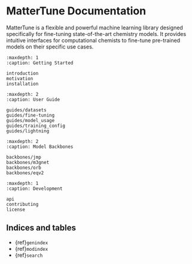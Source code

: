 # MatterTune Documentation

MatterTune is a flexible and powerful machine learning library designed specifically for fine-tuning state-of-the-art chemistry models. It provides intuitive interfaces for computational chemists to fine-tune pre-trained models on their specific use cases.

```{toctree}
:maxdepth: 1
:caption: Getting Started

introduction
motivation
installation
```

```{toctree}
:maxdepth: 2
:caption: User Guide

guides/datasets
guides/fine-tuning
guides/model_usage
guides/training_config
guides/lightning
```

```{toctree}
:maxdepth: 2
:caption: Model Backbones

backbones/jmp
backbones/m3gnet
backbones/orb
backbones/eqv2
```

```{toctree}
:maxdepth: 1
:caption: Development

api
contributing
license
```

## Indices and tables

* {ref}`genindex`
* {ref}`modindex`
* {ref}`search`
